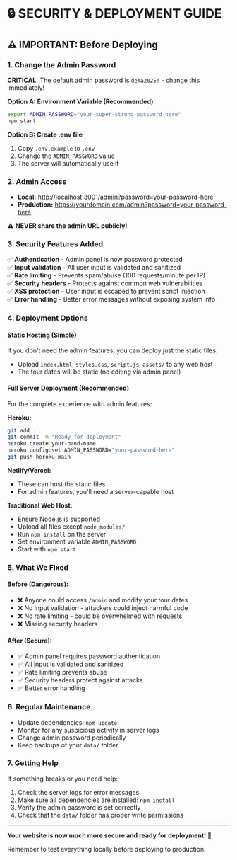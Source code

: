 # 🔒 SECURITY & DEPLOYMENT GUIDE

## ⚠️ IMPORTANT: Before Deploying

### 1. Change the Admin Password
**CRITICAL:** The default admin password is `dema2025!` - change this immediately!

**Option A: Environment Variable (Recommended)**
```bash
export ADMIN_PASSWORD="your-super-strong-password-here"
npm start
```

**Option B: Create .env file**
1. Copy `.env.example` to `.env`
2. Change the `ADMIN_PASSWORD` value
3. The server will automatically use it

### 2. Admin Access
- **Local:** http://localhost:3001/admin?password=your-password-here
- **Production:** https://yourdomain.com/admin?password=your-password-here

⚠️ **NEVER share the admin URL publicly!**

### 3. Security Features Added
✅ **Authentication** - Admin panel is now password protected  
✅ **Input validation** - All user input is validated and sanitized  
✅ **Rate limiting** - Prevents spam/abuse (100 requests/minute per IP)  
✅ **Security headers** - Protects against common web vulnerabilities  
✅ **XSS protection** - User input is escaped to prevent script injection  
✅ **Error handling** - Better error messages without exposing system info  

### 4. Deployment Options

#### Static Hosting (Simple)
If you don't need the admin features, you can deploy just the static files:
- Upload `index.html`, `styles.css`, `script.js`, `assets/` to any web host
- The tour dates will be static (no editing via admin panel)

#### Full Server Deployment (Recommended)
For the complete experience with admin features:

**Heroku:**
```bash
git add .
git commit -m "Ready for deployment"
heroku create your-band-name
heroku config:set ADMIN_PASSWORD="your-password-here"
git push heroku main
```

**Netlify/Vercel:**
- These can host the static files
- For admin features, you'll need a server-capable host

**Traditional Web Host:**
- Ensure Node.js is supported
- Upload all files except `node_modules/`
- Run `npm install` on the server
- Set environment variable `ADMIN_PASSWORD`
- Start with `npm start`

### 5. What We Fixed

#### Before (Dangerous):
- ❌ Anyone could access `/admin` and modify your tour dates
- ❌ No input validation - attackers could inject harmful code
- ❌ No rate limiting - could be overwhelmed with requests
- ❌ Missing security headers

#### After (Secure):
- ✅ Admin panel requires password authentication
- ✅ All input is validated and sanitized
- ✅ Rate limiting prevents abuse
- ✅ Security headers protect against attacks
- ✅ Better error handling

### 6. Regular Maintenance
- Update dependencies: `npm update`
- Monitor for any suspicious activity in server logs
- Change admin password periodically
- Keep backups of your `data/` folder

### 7. Getting Help
If something breaks or you need help:
1. Check the server logs for error messages
2. Make sure all dependencies are installed: `npm install`
3. Verify the admin password is set correctly
4. Check that the `data/` folder has proper write permissions

---

**Your website is now much more secure and ready for deployment! 🚀**

Remember to test everything locally before deploying to production.
